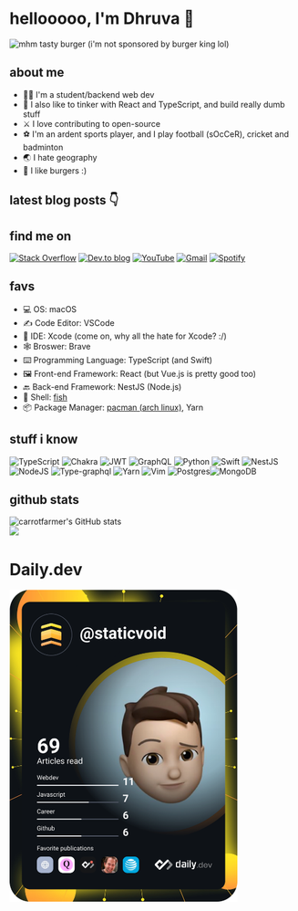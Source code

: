 # hellooooo, I'm Dhruva 👋
![mhm tasty burger](https://res.cloudinary.com/swiggy/image/upload/f_auto,q_auto,fl_lossy/zj7jvpq7rmgff7dcjxrj)
(i'm not sponsored by burger king lol)

## about me
- 🤷‍♂️ I'm a student/backend web dev
- 💩 I also like to tinker with React and TypeScript, and build really dumb stuff
- ⚔️ I love contributing to open-source 
- ⚽️ I'm an ardent sports player, and I play football (sOcCeR), cricket and badminton
- 🌏 I hate geography
- 🍔 I like burgers :)

## latest blog posts 👇
<!-- HASHNODE_BLOG:START -->
<!-- HASHNODE_BLOG:END -->

## find me on
[![Stack Overflow](https://img.shields.io/badge/-Stackoverflow-FE7A16?style=for-the-badge&logo=stack-overflow&logoColor=white)](https://stackoverflow.com/users/13561579/staticvoid17) [![Dev.to blog](https://img.shields.io/badge/dev.to-0A0A0A?style=for-the-badge&logo=dev.to&logoColor=white)](https://dev.to/carrotfarmer) [![YouTube](https://img.shields.io/badge/Youtube-%23FF0000.svg?style=for-the-badge&logo=YouTube&logoColor=white)](https://youtube.com/c/iqube) [![Gmail](https://img.shields.io/badge/Gmail-D14836?style=for-the-badge&logo=gmail&logoColor=white)](mailto:dhruvas17068@gmail.com) [![Spotify](https://img.shields.io/badge/Spotify-1ED760?style=for-the-badge&logo=spotify&logoColor=white)](https://open.spotify.com/user/mxm3373090f0dhh3o5ul1es0j?si=e1a364c9bb0d42ce)

## favs
- 💻 OS: macOS
- ✍️ Code Editor: VSCode
- 🌳 IDE: Xcode (come on, why all the hate for Xcode? :/)
- 🕸 Broswer: Brave
- ⌨️ Programming Language: TypeScript (and Swift)
- 🖼 Front-end Framework: React (but Vue.js is pretty good too)
- 🔙 Back-end Framework: NestJS (Node.js)
- 🐢 Shell: [fish](https://fishshell.com)
- 📦 Package Manager: [pacman (arch linux)](https://wiki.archlinux.org/title/pacman), Yarn

## stuff i know
![TypeScript](https://img.shields.io/badge/typescript-%23007ACC.svg?style=for-the-badge&logo=typescript&logoColor=white) ![Chakra](https://img.shields.io/badge/chakra-%234ED1C5.svg?style=for-the-badge&logo=chakraui&logoColor=white) ![JWT](https://img.shields.io/badge/JWT-black?style=for-the-badge&logo=JSON%20web%20tokens) ![GraphQL](https://img.shields.io/badge/-GraphQL-E10098?style=for-the-badge&logo=graphql&logoColor=white) ![Python](https://img.shields.io/badge/python-3670A0?style=for-the-badge&logo=python&logoColor=ffdd54) ![Swift](https://img.shields.io/badge/swift-F54A2A?style=for-the-badge&logo=swift&logoColor=white) ![NestJS](https://img.shields.io/badge/nestjs-%23E0234E.svg?style=for-the-badge&logo=nestjs&logoColor=white) ![NodeJS](https://img.shields.io/badge/node.js-6DA55F?style=for-the-badge&logo=node.js&logoColor=white) ![Type-graphql](https://img.shields.io/badge/-TypeGraphQL-%23C04392?style=for-the-badge) ![Yarn](https://img.shields.io/badge/yarn-%232C8EBB.svg?style=for-the-badge&logo=yarn&logoColor=white) ![Vim](https://img.shields.io/badge/VIM-%2311AB00.svg?style=for-the-badge&logo=vim&logoColor=white) ![Postgres](https://img.shields.io/badge/postgres-%23316192.svg?style=for-the-badge&logo=postgresql&logoColor=white)![MongoDB](https://img.shields.io/badge/MongoDB-%234ea94b.svg?style=for-the-badge&logo=mongodb&logoColor=white)

## github stats
![carrotfarmer's GitHub stats](https://github-readme-stats.vercel.app/api?username=carrotfarmer&count_private=true)
\
![](https://github-readme-streak-stats.herokuapp.com/?user=carrotfarmer&theme=dracula)

# Daily.dev
<a href="https://app.daily.dev/staticvoid"><img src="https://github.com/carrotfarmer/carrotfarmer/blob/main/devcard.svg" width="400" alt="Chris Bongers's Dev Card"/></a>
